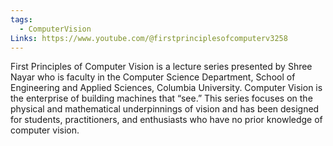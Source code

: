 ```yaml
---
tags:
  - ComputerVision
Links: https://www.youtube.com/@firstprinciplesofcomputerv3258
---
```

First Principles of Computer Vision is a lecture series presented by Shree Nayar who is faculty in the Computer Science Department, School of Engineering and Applied Sciences, Columbia University. Computer Vision is the enterprise of building machines that “see.” This series focuses on the physical and mathematical underpinnings of vision and has been designed for students, practitioners, and enthusiasts who have no prior knowledge of computer vision.